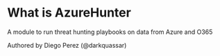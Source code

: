 # What is AzureHunter

A module to run threat hunting playbooks on data from Azure and O365

Authored by Diego Perez (@darkquassar)
